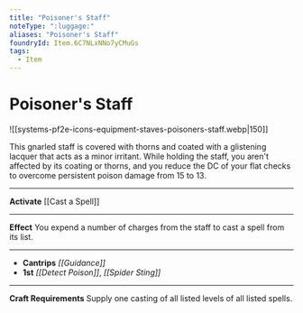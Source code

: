 ```yaml
---
title: "Poisoner's Staff"
noteType: ":luggage:"
aliases: "Poisoner's Staff"
foundryId: Item.6C7NLxNNo7yCMuGs
tags:
  - Item
---
```


# Poisoner's Staff
![[systems-pf2e-icons-equipment-staves-poisoners-staff.webp|150]]

This gnarled staff is covered with thorns and coated with a glistening lacquer that acts as a minor irritant. While holding the staff, you aren't affected by its coating or thorns, and you reduce the DC of your flat checks to overcome persistent poison damage from 15 to 13.

* * *

**Activate** [[Cast a Spell]]

* * *

**Effect** You expend a number of charges from the staff to cast a spell from its list.

* * *

*   **Cantrips** _[[Guidance]]_
*   **1st** _[[Detect Poison]]_, _[[Spider Sting]]_

* * *

**Craft Requirements** Supply one casting of all listed levels of all listed spells.
